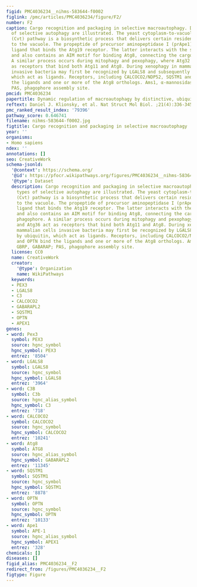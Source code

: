 ```yaml
---
figid: PMC4036234__nihms-583644-f0002
figlink: /pmc/articles/PMC4036234/figure/F2/
number: F2
caption: Cargo recognition and packaging in selective macroautophagy. Different types
  of selective autophagy are illustrated. The yeast cytoplasm-to-vacuole targeting
  (Cvt) pathway is a biosynthetic process that delivers certain resident hydrolases
  to the vacuole. The propeptide of precursor aminopeptidase I (prApe1) is the key
  ligand that binds the Atg19 receptor. The latter interacts with the scaffold Atg11,
  and also contains an AIM motif for binding Atg8, connecting the cargo with the phagophore.
  A similar process occurs during mitophagy and pexophagy, where Atg32 and Atg36 act
  as receptors that bind both Atg11 and Atg8. During xenophagy in mammalian cells
  invasive bacteria may first be recognized by LGALS8 and subsequently by ubiquitin,
  which act as ligands. Receptors, including CALCOCO2/NDP52, SQSTM1 and OPTN bind
  the ligands and one or more of the Atg8 orthologs. Ams1, α-mannosidase; GBRP, GABARAP;
  PAS, phagophore assembly site.
pmcid: PMC4036234
papertitle: Dynamic regulation of macroautophagy by distinctive, ubiquitin-like proteins.
reftext: Daniel J. Klionsky, et al. Nat Struct Mol Biol. ;21(4):336-345.
pmc_ranked_result_index: '79396'
pathway_score: 0.646741
filename: nihms-583644-f0002.jpg
figtitle: Cargo recognition and packaging in selective macroautophagy
year: ''
organisms:
- Homo sapiens
ndex: ''
annotations: []
seo: CreativeWork
schema-jsonld:
  '@context': https://schema.org/
  '@id': https://pfocr.wikipathways.org/figures/PMC4036234__nihms-583644-f0002.html
  '@type': Dataset
  description: Cargo recognition and packaging in selective macroautophagy. Different
    types of selective autophagy are illustrated. The yeast cytoplasm-to-vacuole targeting
    (Cvt) pathway is a biosynthetic process that delivers certain resident hydrolases
    to the vacuole. The propeptide of precursor aminopeptidase I (prApe1) is the key
    ligand that binds the Atg19 receptor. The latter interacts with the scaffold Atg11,
    and also contains an AIM motif for binding Atg8, connecting the cargo with the
    phagophore. A similar process occurs during mitophagy and pexophagy, where Atg32
    and Atg36 act as receptors that bind both Atg11 and Atg8. During xenophagy in
    mammalian cells invasive bacteria may first be recognized by LGALS8 and subsequently
    by ubiquitin, which act as ligands. Receptors, including CALCOCO2/NDP52, SQSTM1
    and OPTN bind the ligands and one or more of the Atg8 orthologs. Ams1, α-mannosidase;
    GBRP, GABARAP; PAS, phagophore assembly site.
  license: CC0
  name: CreativeWork
  creator:
    '@type': Organization
    name: WikiPathways
  keywords:
  - PEX3
  - LGALS8
  - C3
  - CALCOCO2
  - GABARAPL2
  - SQSTM1
  - OPTN
  - APEX1
genes:
- word: Pex3
  symbol: PEX3
  source: hgnc_symbol
  hgnc_symbol: PEX3
  entrez: '8504'
- word: LGALS8
  symbol: LGALS8
  source: hgnc_symbol
  hgnc_symbol: LGALS8
  entrez: '3964'
- word: C3B
  symbol: C3b
  source: hgnc_alias_symbol
  hgnc_symbol: C3
  entrez: '718'
- word: CALCOCO2
  symbol: CALCOCO2
  source: hgnc_symbol
  hgnc_symbol: CALCOCO2
  entrez: '10241'
- word: Atg8
  symbol: ATG8
  source: hgnc_alias_symbol
  hgnc_symbol: GABARAPL2
  entrez: '11345'
- word: SQSTM1
  symbol: SQSTM1
  source: hgnc_symbol
  hgnc_symbol: SQSTM1
  entrez: '8878'
- word: OPTN
  symbol: OPTN
  source: hgnc_symbol
  hgnc_symbol: OPTN
  entrez: '10133'
- word: Ape1
  symbol: APE-1
  source: hgnc_alias_symbol
  hgnc_symbol: APEX1
  entrez: '328'
chemicals: []
diseases: []
figid_alias: PMC4036234__F2
redirect_from: /figures/PMC4036234__F2
figtype: Figure
---
```

